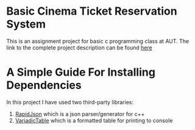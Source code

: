 # Basic Cinema Ticket Reservation System
This is an assignment project for basic c programming class at AUT. The link to the complete project description can be found [here](https://quera.ir/course/assignments/12969/problems)

# A Simple Guide For Installing Dependencies
In this project I have used two third-party libraries:
1. [RapidJson](https://github.com/Tencent/rapidjson/) which is a json parser/generator for c++
2. [VariadicTable](https://github.com/friedmud/variadic_table) which is a formatted table for printing to console







